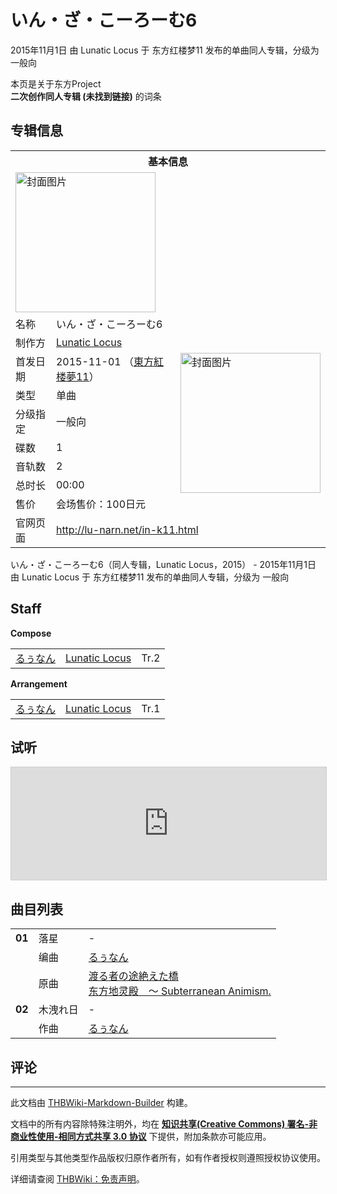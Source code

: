 # いん・ざ・こーろーむ6

<!-- source html: G:\repos\THBWiki-Markdown-Builder\THBWikiMarkdown\Temp\main\a\a8\ns0%3A%E3%81%84%E3%82%93%E3%83%BB%E3%81%96%E3%83%BB%E3%81%93%E3%83%BC%E3%82%8D%E3%83%BC%E3%82%806.html -->

2015年11月1日 由 Lunatic Locus 于 东方红楼梦11 发布的单曲同人专辑，分级为 一般向

本页是关于东方Project  
 **二次创作同人专辑 (未找到链接)** 的词条

## 专辑信息

<table><tbody><tr><th colspan="3">基本信息</th></tr><tr><td class="cover-artwork-mobile" colspan="2"><a href="./文件-いん・ざ・こーろーむ6封面.png.md" class="image" title="封面图片"><img alt="封面图片" src="https://upload.thwiki.cc/thumb/b/bc/%E3%81%84%E3%82%93%E3%83%BB%E3%81%96%E3%83%BB%E3%81%93%E3%83%BC%E3%82%8D%E3%83%BC%E3%82%806%E5%B0%81%E9%9D%A2.png/224px-%E3%81%84%E3%82%93%E3%83%BB%E3%81%96%E3%83%BB%E3%81%93%E3%83%BC%E3%82%8D%E3%83%BC%E3%82%806%E5%B0%81%E9%9D%A2.png" decoding="async" loading="lazy" width="224" height="224" srcset="https://upload.thwiki.cc/thumb/b/bc/%E3%81%84%E3%82%93%E3%83%BB%E3%81%96%E3%83%BB%E3%81%93%E3%83%BC%E3%82%8D%E3%83%BC%E3%82%806%E5%B0%81%E9%9D%A2.png/336px-%E3%81%84%E3%82%93%E3%83%BB%E3%81%96%E3%83%BB%E3%81%93%E3%83%BC%E3%82%8D%E3%83%BC%E3%82%806%E5%B0%81%E9%9D%A2.png 1.5x, https://upload.thwiki.cc/thumb/b/bc/%E3%81%84%E3%82%93%E3%83%BB%E3%81%96%E3%83%BB%E3%81%93%E3%83%BC%E3%82%8D%E3%83%BC%E3%82%806%E5%B0%81%E9%9D%A2.png/448px-%E3%81%84%E3%82%93%E3%83%BB%E3%81%96%E3%83%BB%E3%81%93%E3%83%BC%E3%82%8D%E3%83%BC%E3%82%806%E5%B0%81%E9%9D%A2.png 2x" data-file-width="738" data-file-height="738"></a></td>
</tr><tr><td class="label">名称</td><td colspan="2"> いん・ざ・こーろーむ6 </td></tr><tr><td class="label">制作方</td><td><a href="./Lunatic_Locus.md" title="Lunatic Locus">Lunatic Locus</a></td><td class="cover-artwork" rowspan="8" style="min-width:224px;"><a href="./文件-いん・ざ・こーろーむ6封面.png.md" class="image" title="封面图片"><img alt="封面图片" src="https://upload.thwiki.cc/thumb/b/bc/%E3%81%84%E3%82%93%E3%83%BB%E3%81%96%E3%83%BB%E3%81%93%E3%83%BC%E3%82%8D%E3%83%BC%E3%82%806%E5%B0%81%E9%9D%A2.png/224px-%E3%81%84%E3%82%93%E3%83%BB%E3%81%96%E3%83%BB%E3%81%93%E3%83%BC%E3%82%8D%E3%83%BC%E3%82%806%E5%B0%81%E9%9D%A2.png" decoding="async" loading="lazy" width="224" height="224" srcset="https://upload.thwiki.cc/thumb/b/bc/%E3%81%84%E3%82%93%E3%83%BB%E3%81%96%E3%83%BB%E3%81%93%E3%83%BC%E3%82%8D%E3%83%BC%E3%82%806%E5%B0%81%E9%9D%A2.png/336px-%E3%81%84%E3%82%93%E3%83%BB%E3%81%96%E3%83%BB%E3%81%93%E3%83%BC%E3%82%8D%E3%83%BC%E3%82%806%E5%B0%81%E9%9D%A2.png 1.5x, https://upload.thwiki.cc/thumb/b/bc/%E3%81%84%E3%82%93%E3%83%BB%E3%81%96%E3%83%BB%E3%81%93%E3%83%BC%E3%82%8D%E3%83%BC%E3%82%806%E5%B0%81%E9%9D%A2.png/448px-%E3%81%84%E3%82%93%E3%83%BB%E3%81%96%E3%83%BB%E3%81%93%E3%83%BC%E3%82%8D%E3%83%BC%E3%82%806%E5%B0%81%E9%9D%A2.png 2x" data-file-width="738" data-file-height="738"></a></td>
</tr><tr><td class="label">首发日期</td><td>2015-11-01&#160;（<a href="/展会作品列表?e=%E4%B8%9C%E6%96%B9%E7%BA%A2%E6%A5%BC%E6%A2%A6%2311">東方紅楼夢11</a>）</td></tr><tr><td class="label">类型</td><td>单曲</td></tr><tr><td class="label">分级指定</td><td>一般向</td></tr><tr><td class="label">碟数</td><td>1</td></tr><tr><td class="label">音轨数</td><td>2</td></tr><tr><td class="label">总时长</td><td>00:00</td></tr><tr><td class="label">售价</td><td>会场售价：100日元</td></tr>
<tr><td class="label">官网页面</td><td colspan="2"><a rel="nofollow" class="external free" href="http://lu-narn.net/in-k11.html">http://lu-narn.net/in-k11.html</a></td></tr></tbody></table>

いん・ざ・こーろーむ6（同人专辑，Lunatic Locus，2015） - 2015年11月1日 由 Lunatic Locus 于 东方红楼梦11 发布的单曲同人专辑，分级为 一般向

## Staff
  
 **Compose**   

<table><tbody><tr><td><a href="/index.php?title=%E3%82%8B%E3%81%85%E3%81%AA%E3%82%93&amp;action=edit&amp;redlink=1" class="new" title="るぅなん（页面不存在）">るぅなん</a></td><td><a href="./Lunatic_Locus.md" title="Lunatic Locus">Lunatic Locus</a></td><td>Tr.2</td></tr></tbody></table>

  
 **Arrangement**   

<table><tbody><tr><td><a href="/index.php?title=%E3%82%8B%E3%81%85%E3%81%AA%E3%82%93&amp;action=edit&amp;redlink=1" class="new" title="るぅなん（页面不存在）">るぅなん</a></td><td><a href="./Lunatic_Locus.md" title="Lunatic Locus">Lunatic Locus</a></td><td>Tr.1</td></tr></tbody></table>



## 试听
  
<iframe width="100%" height="180" src="https://ext.nicovideo.jp/thumb/sm36119320" scrolling="no" style="border:solid 1px #CCC;" frameborder="0"><a href="http://www.nicovideo.jp/watch/sm36119320">,</a></iframe>

  


## 曲目列表

<table><tbody><tr><td id="1" class="infoYD"><b>01</b></td><td id="落星" colspan="2" class="title">落星<span class="thcsearchlinks"><a rel="nofollow" class="external text" href="https://cd.thwiki.cc?arrange=るぅなん&amp;ogmusic=渡る者の途絶えた橋&amp;fromwiki=いん・ざ・こーろーむ6"><span title="搜索相似同人曲"></span></a></span></td><td class="time">-</td></tr><tr><td class="left"></td><td class="label">编曲</td><td class="text" colspan="2"><a href="/index.php?title=%E3%82%8B%E3%81%85%E3%81%AA%E3%82%93&amp;action=edit&amp;redlink=1" class="new" title="るぅなん（页面不存在）">るぅなん</a><span class="thcsearchlinks"><a rel="nofollow" class="external text" href="https://cd.thwiki.cc?arrange=，るぅなん&amp;fromwiki=いん・ざ・こーろーむ6"><span></span></a></span></td></tr><tr><td class="left"></td><td class="label">原曲</td><td class="text" colspan="2"><span class="thcsearchlinks"><a rel="nofollow" class="external text" href="https://cd.thwiki.cc?ogmusic=渡る者の途絶えた橋&amp;fromwiki=いん・ざ・こーろーむ6"><span></span></a></span><div class="ogmusic"><a href="./渡る者の途絶えた橋.md" class="mw-redirect" title="渡る者の途絶えた橋">渡る者の途絶えた橋</a></div><div class="source"><a href="./东方地灵殿_～_Subterranean_Animism..md" class="mw-redirect" title="东方地灵殿 ～ Subterranean Animism.">东方地灵殿　～ Subterranean Animism.</a></div></td></tr>
<tr><td id="2" class="infoYL"><b>02</b></td><td id="木洩れ日" colspan="2" class="title">木洩れ日<span class="thcsearchlinks"><a rel="nofollow" class="external text" href="https://cd.thwiki.cc?arrange=るぅなん&amp;fromwiki=いん・ざ・こーろーむ6"><span title="搜索相似同人曲"></span></a></span></td><td class="time">-</td></tr><tr><td class="left"></td><td class="label">作曲</td><td class="text" colspan="2"><a href="/index.php?title=%E3%82%8B%E3%81%85%E3%81%AA%E3%82%93&amp;action=edit&amp;redlink=1" class="new" title="るぅなん（页面不存在）">るぅなん</a><span class="thcsearchlinks"><a rel="nofollow" class="external text" href="https://cd.thwiki.cc?arrange=，るぅなん&amp;fromwiki=いん・ざ・こーろーむ6"><span></span></a></span></td></tr></tbody></table>



## 评论




---

此文档由 [THBWiki-Markdown-Builder](https://github.com/Delsin-Yu/THBWiki-Markdown-Builder) 构建。

文档中的所有内容除特殊注明外，均在 [**知识共享(Creative Commons) 署名-非商业性使用-相同方式共享 3.0 协议**](https://creativecommons.org/licenses/by-sa/3.0/deed.zh-hans) 下提供，附加条款亦可能应用。

引用类型与其他类型作品版权归原作者所有，如有作者授权则遵照授权协议使用。

详细请查阅 [THBWiki：免责声明](https://thbwiki.cc/THBWiki:%E5%85%8D%E8%B4%A3%E5%A3%B0%E6%98%8E)。

